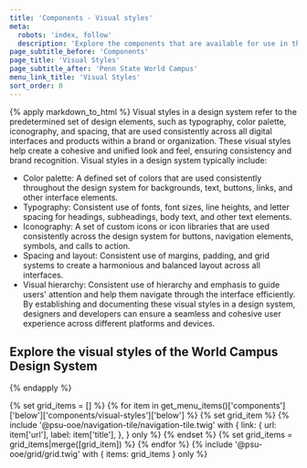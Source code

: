 ```yaml
---
title: 'Components - Visual styles'
meta:
  robots: 'index, follow'
  description: 'Explore the components that are available for use in the design system.'
page_subtitle_before: 'Components'
page_title: 'Visual Styles'
page_subtitle_after: 'Penn State World Campus'
menu_link_title: 'Visual Styles'
sort_order: 0
---
```


{% apply markdown_to_html %}
  Visual styles in a design system refer to the predetermined set of design elements, such as typography, color palette, iconography, and spacing, that are used consistently across all digital interfaces and products within a brand or organization. These visual styles help create a cohesive and unified look and feel, ensuring consistency and brand recognition.
  Visual styles in a design system typically include:
  - Color palette: A defined set of colors that are used consistently throughout the design system for backgrounds, text, buttons, links, and other interface elements.
  - Typography: Consistent use of fonts, font sizes, line heights, and letter spacing for headings, subheadings, body text, and other text elements.
  - Iconography: A set of custom icons or icon libraries that are used consistently across the design system for buttons, navigation elements, symbols, and calls to action.
  - Spacing and layout: Consistent use of margins, padding, and grid systems to create a harmonious and balanced layout across all interfaces.
  - Visual hierarchy: Consistent use of hierarchy and emphasis to guide users' attention and help them navigate through the interface efficiently.
  By establishing and documenting these visual styles in a design system, designers and developers can ensure a seamless and cohesive user experience across different platforms and devices.
  ## Explore the visual styles of the World Campus Design System
{% endapply %}

{% set grid_items = [] %}
  {% for item in get_menu_items()['components']['below']['components/visual-styles']['below'] %}
    {% set grid_item %}
      {% include '@psu-ooe/navigation-tile/navigation-tile.twig' with {
        link: {
          url: item['url'],
          label: item['title'],
        },
      } only %}
    {% endset %}
  {% set grid_items = grid_items|merge([grid_item]) %}
{% endfor %}
{% include '@psu-ooe/grid/grid.twig' with {
  items: grid_items
} only %}